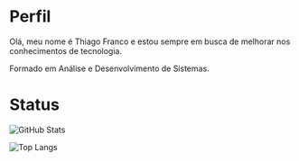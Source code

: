 # Perfil

Olá, meu nome é Thiago Franco e estou sempre em busca de melhorar nos conhecimentos de tecnologia. 

Formado em Análise e Desenvolvimento de Sistemas.


# Status 
![GitHub Stats](https://github-readme-stats.vercel.app/api?username=ThiagoPFranco&theme=transparent&bg_color=000&border_color=30A3DC&show_icons=true&icon_color=30A3DC&title_color=E94D5F&text_color=FFF)

![Top Langs](https://github-readme-stats-git-masterrstaa-rickstaa.vercel.app/api/top-langs/?username=ThiagoPFranco&bg_color=000&border_color=30A3DC&title_color=E94D5F&text_color=FFF)
